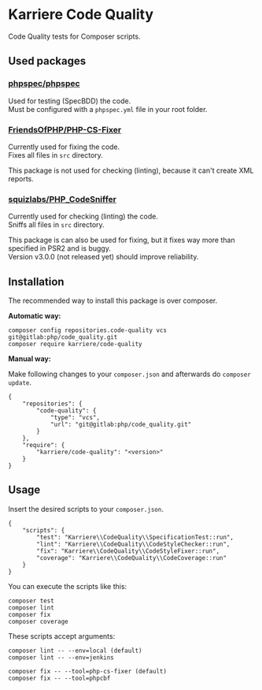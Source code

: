 # Karriere Code Quality

Code Quality tests for Composer scripts.

## Used packages

### [phpspec/phpspec](https://github.com/phpspec/phpspec)

Used for testing (SpecBDD) the code.   
Must be configured with a `phpspec.yml` file in your root folder.

### [FriendsOfPHP/PHP-CS-Fixer](https://github.com/FriendsOfPHP/PHP-CS-Fixer)

Currently used for fixing the code.   
Fixes all files in `src` directory.

This package is not used for checking (linting), because it can't create
XML reports.

### [squizlabs/PHP_CodeSniffer](https://github.com/squizlabs/PHP_CodeSniffer)

Currently used for checking (linting) the code.   
Sniffs all files in `src` directory.

This package is can also be used for fixing, but it fixes way more than
specified in PSR2 and is buggy.   
Version v3.0.0 (not released yet) should improve reliability.

## Installation

The recommended way to install this package is over composer.

**Automatic way:**

```
composer config repositories.code-quality vcs git@gitlab:php/code_quality.git
composer require karriere/code-quality
```

**Manual way:**

Make following changes to your `composer.json` and afterwards do 
`composer update`.

```
{
    "repositories": {
        "code-quality": {
            "type": "vcs",
            "url": "git@gitlab:php/code_quality.git"
        }
    },
    "require": {
        "karriere/code-quality": "<version>"
    }
}
```

## Usage

Insert the desired scripts to your `composer.json`.

```
{
    "scripts": {
        "test": "Karriere\\CodeQuality\\SpecificationTest::run",
        "lint": "Karriere\\CodeQuality\\CodeStyleChecker::run",
        "fix": "Karriere\\CodeQuality\\CodeStyleFixer::run",
        "coverage": "Karriere\\CodeQuality\\CodeCoverage::run"
    }
}
```

You can execute the scripts like this:

```
composer test
composer lint
composer fix
composer coverage
```

These scripts accept arguments:

```
composer lint -- --env=local (default)
composer lint -- --env=jenkins
```
```
composer fix -- --tool=php-cs-fixer (default)
composer fix -- --tool=phpcbf
```
